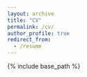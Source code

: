 ```yaml
---
layout: archive
title: "CV"
permalink: /cv/
author_profile: true
redirect_from:
  - /resume
---
```


{% include base_path %}


  
